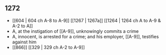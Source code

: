 ## 1272
- [[604 | 604 ch A-8 to A-9]] [[1267 | 1267a]] [[1264 | 1264 ch A to A-9 &amp; A-2 to A]] 
- A, at the instigation of [[A-9]], unknowingly commits a crime
- A, innocent, is arrested for a crime; and his employer, [[A-9]], testifies against him
- [[866]] [[329 | 329 ch A-2 to A-9]] 

